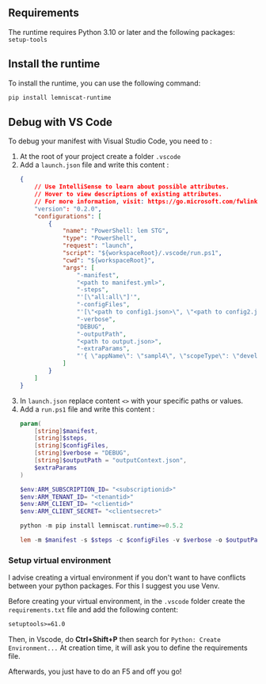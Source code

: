 ## Requirements
The runtime requires Python 3.10 or later and the following packages:
`setup-tools`

## Install the runtime
To install the runtime, you can use the following command:

```bash
pip install lemniscat-runtime
```

## Debug with VS Code

To debug your manifest with Visual Studio Code, you need to : 

1. At the root of your project create a folder `.vscode` 
2. Add a `launch.json` file and write this content :
    ```json
    {
        // Use IntelliSense to learn about possible attributes.
        // Hover to view descriptions of existing attributes.
        // For more information, visit: https://go.microsoft.com/fwlink/?linkid=830387
        "version": "0.2.0",
        "configurations": [
            {
                "name": "PowerShell: lem STG",
                "type": "PowerShell",
                "request": "launch",
                "script": "${workspaceRoot}/.vscode/run.ps1",
                "cwd": "${workspaceRoot}",
                "args": [
                    "-manifest",
                    "<path to manifest.yml>",
                    "-steps",
                    "'[\"all:all\"]'",
                    "-configFiles",
                    "'[\"<path to config1.json>\", \"<path to config2.json>\", <...>]'",
                    "-verbose",
                    "DEBUG",
                    "-outputPath",
                    "<path to output.json>",
                    "-extraParams",
                    "'{ \"appName\": \"sampl4\", \"scopeType\": \"developer\", \"developerEmail\": \"p.morisseau@groupeonepoint.com\", \"teamName\": \"\", \"instanceCode\": \"1\", <...> }'",
                ]
            }
        ]
    }
    ```
3. In `launch.json` replace content `<>` with your specific paths or values.
4. Add a `run.ps1` file and write this content :
    ```powershell
    param(
        [string]$manifest,
        [string]$steps,
        [string]$configFiles,
        [string]$verbose = "DEBUG",
        [string]$outputPath = "outputContext.json",
        $extraParams
    )
    
    $env:ARM_SUBSCRIPTION_ID= "<subscriptionid>"
    $env:ARM_TENANT_ID= "<tenantid>"
    $env:ARM_CLIENT_ID= "<clientid>"
    $env:ARM_CLIENT_SECRET= "<clientsecret>"
    
    python -m pip install lemniscat.runtime>=0.5.2
    
    lem -m $manifest -s $steps -c $configFiles -v $verbose -o $outputPath -x $extraParams
    ```

### Setup virtual environment

I advise creating a virtual environment if you don't want to have conflicts between your python packages.
For this I suggest you use Venv.

Before creating your virtual environment, in the `.vscode` folder create the `requirements.txt` file and add the following content:
```txt
setuptools>=61.0
```
 
Then, in Vscode, do **Ctrl+Shift+P**
then search for `Python: Create Environment...`
At creation time, it will ask you to define the requirements file.
 
Afterwards, you just have to do an F5 and off you go!
